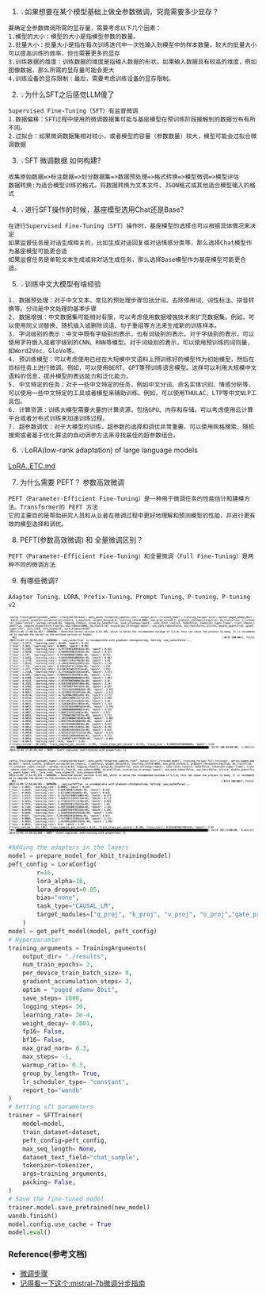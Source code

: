 1. 💡如果想要在某个模型基础上做全参数微调，究竟需要多少显存？

```text
要确定全参数微调所需的显存量，需要考虑以下几个因素：
1.模型的大小：模型的大小是指模型参数的数量。
2.批量大小：批量大小是指在每次训练迭代中一次性输入到模型中的样本数量。较大的批量大小可以提高训练的效率，但也需要更多的显存
3.训练数据的维度：训练数据的维度是指输入数据的形状。如果输入数据具有较高的维度，例如图像数据，那么所需的显存量可能会更大
4.训练设备的显存限制：最后，需要考虑训练设备的显存限制。
```

2. 💡为什么SFT之后感觉LLM傻了

```text
Supervised Fine-Tuning（SFT）有监督微调
1.数据偏移：SFT过程中使用的微调数据集可能与基座模型在预训练阶段接触到的数据分布有所不同。
2.过拟合：如果微调数据集相对较小，或者模型的容量（参数数量）较大，模型可能会过拟合微调数据
```

3. 💡SFT 微调数据 如何构建?

```text
收集原始数据=>标注数据=>划分数据集=>数据预处理=>格式转换=>模型微调=>模型评估
数据转换:为适合模型训练的格式。将数据转换为文本文件、JSON格式或其他适合模型输入的格式
```

4. 💡进行SFT操作的时候，基座模型选用Chat还是Base?

```text
在进行Supervised Fine-Tuning（SFT）操作时，基座模型的选择也可以根据具体情况来决定
如果监督任务是对话生成相关的，比如生成对话回复或对话情感分类等，那么选择Chat模型作为基座模型可能更合适
如果监督任务是单轮文本生成或非对话生成任务，那么选择Base模型作为基座模型可能更合适。
```

5. 💡训练中文大模型有啥经验

```text
1. 数据预处理：对于中文文本，常见的预处理步骤包括分词、去除停用词、词性标注、拼音转换等。分词是中文处理的基本步骤
2. 数据增强：中文数据集可能相对有限，可以考虑使用数据增强技术来扩充数据集。例如，可以使用同义词替换、随机插入或删除词语、句子重组等方法来生成新的训练样本。
3. 字词级别的表示：中文中既有字级别的表示，也有词级别的表示。对于字级别的表示，可以使用字符嵌入或者字级别的CNN、RNN等模型。对于词级别的表示，可以使用预训练的词向量，如Word2Vec、GloVe等。
4. 预训练模型：可以考虑使用已经在大规模中文语料上预训练好的模型作为初始模型，然后在目标任务上进行微调。例如，可以使用BERT、GPT等预训练语言模型。这样可以利用大规模中文语料的信息，提升模型的表达能力和泛化能力。
5. 中文特定的任务：对于一些中文特定的任务，例如中文分词、命名实体识别、情感分析等，可以使用一些中文特定的工具或者模型来辅助训练。例如，可以使用THULAC、LTP等中文NLP工具包。
6. 计算资源：训练大模型需要大量的计算资源，包括GPU、内存和存储。可以考虑使用云计算平台或者分布式训练来加速训练过程。
7. 超参数调优：对于大模型的训练，超参数的选择和调优非常重要。可以使用网格搜索、随机搜索或者基于优化算法的自动调参方法来寻找最佳的超参数组合。
```

6. 💡LoRA(low-rank adaptation)  of large language models

[LoRA..ETC.md](../langchain/LoRA..ETC.md)

7. 为什么需要 PEFT？ 参数高效微调

```text
PEFT（Parameter-Efficient Fine-Tuning）是一种用于微调任务的性能估计和建模方法。Transformer的 PEFT 方法
它的主要目的是帮助研究人员和从业者在微调过程中更好地理解和预测模型的性能，并进行更有效的模型选择和调优。

```

8. PEFT(参数高效微调) 和 全量微调区别？

```text
PEFT（Parameter-Efficient Fine-Tuning）和全量微调（Full Fine-Tuning）是两种不同的微调方法
```

9. 有哪些微调?

```text
Adapter Tuning、LORA、Prefix-Tuning、Prompt Tuning、P-tuning、P-tuning v2
```

![img_8.png](../using_files/img/lora/img_8.png)

![img_9.png](../using_files/img/lora/img_9.png)


```python
#Adding the adapters in the layers
model = prepare_model_for_kbit_training(model)
peft_config = LoraConfig(
        r=16,
        lora_alpha=16,
        lora_dropout=0.05,
        bias="none",
        task_type="CAUSAL_LM",
        target_modules=["q_proj", "k_proj", "v_proj", "o_proj","gate_proj"]
    )
model = get_peft_model(model, peft_config)
# Hyperparamter
training_arguments = TrainingArguments(
    output_dir= "./results",
    num_train_epochs= 2,
    per_device_train_batch_size= 8,
    gradient_accumulation_steps= 2,
    optim = "paged_adamw_8bit",
    save_steps= 1000,
    logging_steps= 30,
    learning_rate= 2e-4,
    weight_decay= 0.001,
    fp16= False,
    bf16= False,
    max_grad_norm= 0.3,
    max_steps= -1,
    warmup_ratio= 0.3,
    group_by_length= True,
    lr_scheduler_type= "constant",
    report_to="wandb"
)
# Setting sft parameters
trainer = SFTTrainer(
    model=model,
    train_dataset=dataset,
    peft_config=peft_config,
    max_seq_length= None,
    dataset_text_field="chat_sample",
    tokenizer=tokenizer,
    args=training_arguments,
    packing= False,
)
# Save the fine-tuned model
trainer.model.save_pretrained(new_model)
wandb.finish()
model.config.use_cache = True
model.eval()
```

### Reference(参考文档)

* [微调步骤](https://github.com/liguodongiot/llm-action)
* [记得看一下这个:mistral-7b微调分步指南](https://gathnex.medium.com/mistral-7b-fine-tuning-a-step-by-step-guide-52122cdbeca8)

